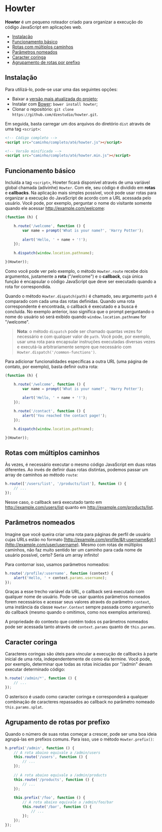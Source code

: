 Howter
======

**Howter** é um pequeno roteador criado para organizar a execução do código JavaScript em aplicações web.

- [Instalação](#instalação)
- [Funcionamento básico](#funcionamento-básico)
- [Rotas com múltiplos caminhos](#rotas-com-múltiplos-caminhos)
- [Parâmetros nomeados](#parâmetros-nomeados)
- [Caracter coringa](#caracter-coringa)
- [Agrupamento de rotas por prefixo](#agrupamento-de-rotas-por-prefixo)

## Instalação

Para utilizá-lo, pode-se usar uma das seguintes opções:

- Baixar a [versão mais atualizada do projeto](https://github.com/dzestudio/howter/archive/master.zip);
- Instalar com [Bower](http://bower.io): `bower install howter`;
- Clonar o repositório: `git clone https://github.com/dzestudio/howter.git`.

Em seguida, basta carregar um dos arquivos do diretório `dist` através de uma tag `<script>`:

```html
<!-- Código completo -->
<script src="caminho/completo/até/howter.js"></script>

<!-- Versão minificada -->
<script src="caminho/completo/até/howter.min.js"></script>
```

## Funcionamento básico

Incluída a tag `<script>`, Howter ficará disponível através de uma variável global chamada (adivinhe) `Howter`. Com ele, seu código é dividido em **rotas** e **callbacks**. Na aplicação mais simples possível, você pode usar rotas para organizar a execução do JavaScript de acordo com a URL acessada pelo usuário. Você pode, por exemplo, perguntar o nome do visitante somente quando ele acessar http://example.com/welcome:

```javascript
(function (h) {

    h.route('/welcome', function () {
        var name = prompt('What is your name?', 'Harry Potter');
        
        alert('Hello, ' + name + '!');
    });
    
    h.dispatch(window.location.pathname);

}(Howter));

```

Como você pode ver pelo exemplo, o método `Howter.route` recebe dois argumentos, justamente a **rota** ("/welcome") e o **callback**, cuja única função é encapsular o código JavaScript que deve ser executado quando a rota for correspondida.

Quando o método `Howter.dispatch(path)` é chamado, seu argumento `path`
é comparado com cada uma das rotas definidas. Quando uma rota correspondente é encontrada, o callback é executado e a busca é concluída. No exemplo anterior, isso significa que o prompt perguntando o nome do usuário só será exibido quando `window.location.pathname` for "/welcome".

> **Nota**: o método `dispatch` pode ser chamado quantas vezes for necessário e com qualquer valor de `path`. Você pode, por exemplo, usar uma rota para encapsular instruções executadas diversas vezes e executá-la arbitrariamente sempre que necessário com `Howter.dispatch('/common-functions')`.

Para adicionar funcionalidades específicas a outra URL (uma página de contato, por exemplo), basta definir outra rota:

```javascript
(function (h) {

    h.route('/welcome', function () {
        var name = prompt('What is your name?', 'Harry Potter');
        
        alert('Hello, ' + name + '!');
    });

    h.route('/contact', function () {
        alert('You reached the contact page!');
    });

    h.dispatch(window.location.pathname);

}(Howter));
```

## Rotas com múltiplos caminhos

Às vezes, é necessário executar o mesmo código JavaScript em duas rotas diferentes. Ao invés de definir duas rotas distintas, podemos passar um array de caminhos ao método `route`:

```javascript
h.route(['/users/list', '/products/list'], function () {
    // ...
});
```

Nesse caso, o callback será executado tanto em http://example.com/users/list quanto em http://example.com/products/list.

## Parâmetros nomeados

Imagine que você queira criar uma rota para páginas de perfil de usuário cujas URLs estão no formato [http://example.com/profile/&lt;username&gt;](http://example.com/user/username). Mesmo com rotas de múltiplos caminhos, não faz muito sentido ter um caminho para cada nome de usuário possível, certo? Seria um array infinito!

Para contornar isso, usamos parâmetros nomeados:

```javascript
h.route('/profile/:username', function (context) {
    alert('Hello, ' + context.params.username);
});
```

Graças a esse trecho variável da URL, o callback será executado com qualquer nome de usuário. Pode-se usar quantos parâmetros nomeados forem necessários e acessar seus valores através do parâmetro `context`, uma instância da classe `Howter.Context` sempre passada como argumento do callback (mesmo quando o omitimos, como nos exemplos anteriores).

A propriedade do contexto que contém todos os parâmetros nomeados pode ser acessada tanto através de `context.params` quanto de `this.params`.

## Caracter coringa

Caracteres coringas são úteis para vincular a execução de callbacks à parte inicial de uma rota, independentemente de como ela termine. Você pode, por exemplo, determinar que todas as rotas iniciadas por "/admin" devam executar determinado código:

```javascript
h.route('/admin/*', function () {
    // ...
});
```

O asterisco é usado como caracter coringa e corresponderá a qualquer combinação de caracteres repassados ao callback no parâmetro nomeado `this.params.splat`.

## Agrupamento de rotas por prefixo

Quando o número de suas rotas começar a crescer, pode ser uma boa ideia agrupá-las em prefixos comuns. Para isso, use o método `Howter.prefix()`:

```javascript
h.prefix('/admin', function () {
    // A rota abaixo equivale a /admin/users
    this.route('/users', function () {
        // ...
    });
    
    // A rota abaixo equivale a /admin/products
    this.route('/products', function () {
        // ...
    });
    
    this.prefix('/foo', function () {
        // A rota abaixo equivale a /admin/foo/bar
        this.route('/bar', function () {
            // ...
        });
    });
});
```
